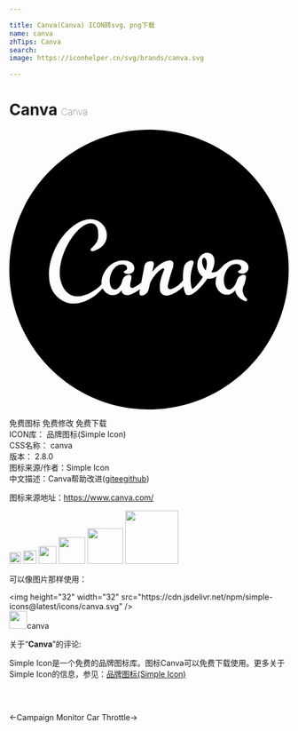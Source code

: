 ```yaml
---

title: Canva(Canva) ICON转svg、png下载
name: canva
zhTips: Canva
search: 
image: https://iconhelper.cn/svg/brands/canva.svg

---
```


# Canva  <small style="font-size: 60%;font-weight: 100">Canva</small>

<div id="svg" class="svg-wrap">
<svg role="img" viewBox="0 0 24 24" xmlns="http://www.w3.org/2000/svg"><title>Canva icon</title><path d="M12 0C5.373 0 0 5.373 0 12s5.373 12 12 12 12-5.373 12-12S18.627 0 12 0zM6.962 7.68c.754 0 1.337.549 1.405 1.2.069.583-.171 1.097-.822 1.406-.343.171-.48.172-.549.069-.034-.069 0-.137.069-.206.617-.514.617-.926.548-1.508-.034-.378-.308-.618-.583-.618-1.2 0-2.914 2.674-2.674 4.629.103.754.549 1.646 1.509 1.646.308 0 .65-.103.96-.24.5-.264.799-.47 1.097-.8-.073-.885.704-2.046 1.851-2.046.515 0 .926.205.96.583.068.514-.377.582-.514.582s-.378-.034-.378-.17c-.034-.138.309-.07.275-.378-.035-.206-.24-.274-.446-.274-.72 0-1.131.994-1.029 1.611.035.275.172.549.447.549.205 0 .514-.31.617-.755.068-.308.343-.514.583-.514.102 0 .17.034.205.171v.138c-.034.137-.137.548-.102.651 0 .069.034.171.17.171.092 0 .436-.18.777-.459.117-.59.253-1.298.253-1.357.034-.24.137-.48.617-.48.103 0 .171.034.205.171v.138l-.136.617c.445-.583 1.097-.994 1.508-.994.172 0 .309.102.309.274 0 .103 0 .274-.069.446-.137.377-.309.96-.412 1.474 0 .137.035.274.207.274.171 0 .685-.206 1.096-.754l.007-.004c-.002-.068-.007-.134-.007-.202 0-.411.035-.754.104-.994.068-.274.411-.514.617-.514.103 0 .205.069.205.171 0 .035 0 .103-.034.137-.137.446-.24.857-.24 1.269 0 .24.034.582.102.788 0 .034.035.069.07.069.068 0 .548-.445.89-1.028-.308-.206-.48-.549-.48-.96 0-.72.446-1.097.858-1.097.343 0 .617.24.617.72 0 .308-.103.65-.274.96h.102a.77.77 0 0 0 .584-.24.293.293 0 0 1 .134-.117c.335-.425.83-.74 1.41-.74.48 0 .924.205.959.582.068.515-.378.618-.515.618l-.002-.002c-.138 0-.377-.035-.377-.172 0-.137.309-.068.274-.376-.034-.206-.24-.275-.446-.275-.686 0-1.13.891-1.028 1.611.034.275.171.583.445.583.206 0 .515-.308.652-.754.068-.274.343-.514.583-.514.103 0 .17.034.205.171 0 .069 0 .206-.137.652-.17.308-.171.48-.137.617.034.274.171.48.309.583.034.034.068.102.068.102 0 .069-.034.138-.137.138-.034 0-.068 0-.103-.035-.514-.205-.72-.548-.789-.891-.205.24-.445.377-.72.377-.445 0-.89-.411-.96-.926a1.609 1.609 0 0 1 .075-.649c-.203.13-.422.203-.623.203h-.17c-.447.652-.927 1.098-1.27 1.303a.896.896 0 0 1-.377.104c-.068 0-.171-.035-.205-.104-.095-.152-.156-.392-.193-.667-.481.527-1.145.805-1.453.805-.343 0-.548-.206-.582-.55v-.376c.102-.754.377-1.2.377-1.337a.074.074 0 0 0-.069-.07c-.24 0-1.028.824-1.166 1.373l-.103.445c-.068.309-.377.515-.582.515-.103 0-.172-.035-.206-.172v-.137l.046-.233c-.435.31-.87.508-1.075.508-.308 0-.48-.172-.514-.412-.206.274-.445.412-.754.412-.352 0-.696-.24-.862-.593-.244.275-.523.553-.852.764-.48.309-1.028.549-1.68.549-.582 0-1.097-.309-1.371-.583-.412-.377-.651-.96-.686-1.509-.205-1.68.823-3.84 2.4-4.8.378-.205.755-.343 1.132-.343zm9.77 3.291c-.104 0-.172.172-.172.343 0 .274.137.583.309.755a1.74 1.74 0 0 0 .102-.583c0-.343-.137-.515-.24-.515z"/></svg>
</div>
<detail full-name='canva'></detail>

<div class="detail-page">
<p>
<span><span class="badge-success badge">免费图标</span> <span class="badge-success badge">免费修改</span>  <span class="badge-success badge">免费下载</span> </span>
<br/>
<span>
ICON库：
<span class="badge-secondary badge">品牌图标(Simple Icon)</span> 
</span>
<br/>
<span>
CSS名称：
<span class="badge-secondary badge">canva</span> 
</span>

<br/>
<span>
版本：
<span class="badge-secondary badge">2.8.0</span> 
</span>
<br/>
<span>图标来源/作者：<span class="badge-light badge">Simple Icon</span></span> 
<br/>
<span class="zh-detail">中文描述：<span class="badge-primary badge">Canva</span><span class="help-link"><span>帮助改进</span>(<a href="https://gitee.com/liuwave/icon-helper/edit/master/json/brands/canva.json" target="_blank" rel="noopener noreferrer">gitee</a><a href="https://github.com/liuwave/icon-helper/edit/master/json/brands/canva.json" target="_blank" rel="noopener noreferrer">github</a></span>)</span><br/>
</p>
</div><div class="description description alert alert-light"><p>图标来源地址：<a href="https://www.canva.com/" target="_blank" rel="noopener noreferrer">https://www.canva.com/</a></p></div>
<div class="alert alert-dark">
<img height="21" width="21" src="https://cdn.jsdelivr.net/npm/simple-icons@latest/icons/canva.svg" />
<img height="24" width="24" src="https://cdn.jsdelivr.net/npm/simple-icons@latest/icons/canva.svg" />
<img height="32" width="32" src="https://cdn.jsdelivr.net/npm/simple-icons@latest/icons/canva.svg" />
<img height="48" width="48" src="https://cdn.jsdelivr.net/npm/simple-icons@latest/icons/canva.svg" />
<img height="64" width="64" src="https://cdn.jsdelivr.net/npm/simple-icons@latest/icons/canva.svg" />
<img height="96" width="96" src="https://cdn.jsdelivr.net/npm/simple-icons@latest/icons/canva.svg" />

</div>
<div>
  <p>可以像图片那样使用：    
  </p>
  <div class="alert alert-primary" style="font-size: 14px">
    &lt;img height="32" width="32" src="https://cdn.jsdelivr.net/npm/simple-icons@latest/icons/canva.svg" /&gt;
    <copy-btn content='<img height="32" width="32" src="https://cdn.jsdelivr.net/npm/simple-icons@latest/icons/canva.svg" />'></copy-btn>
  </div>
  <div class="alert alert-secondary">
    <img height="32" width="32" src="https://cdn.jsdelivr.net/npm/simple-icons@latest/icons/canva.svg" />canva
    <copy-btn content="canva" btn-title="复制图标名称"></copy-btn>
  </div>
</div>
<div class="icon-detail__container">
<p>关于“<b>Canva</b>”的评论:</p>
</div>
<Vssue title="关于“Canva”的评论" />
<div><p>Simple Icon是一个免费的品牌图标库。图标Canva可以免费下载使用。更多关于  Simple Icon的信息，参见：<a target="_blank" href="https://iconhelper.cn/brands.html">品牌图标(Simple Icon)</a>
</p></div>


<div style="padding:2rem 0 " class="page-nav"><p class="inner"><span class="prev">←<router-link to="/icon/campaign-monitor.html">Campaign Monitor</router-link></span> <span class="next"><router-link to="/icon/car-throttle.html">Car Throttle</router-link>→</span></p></div>
